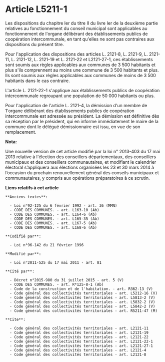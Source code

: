 # Article L5211-1

Les dispositions du chapitre Ier du titre II du livre Ier de la deuxième partie relatives au fonctionnement du conseil
municipal sont applicables au fonctionnement de l'organe délibérant des établissements publics de coopération intercommunale,
en tant qu'elles ne sont pas contraires aux dispositions du présent titre. 

Pour l'application des dispositions des articles L. 2121-8, L. 2121-9, L. 2121-11, L. 2121-12, L. 2121-19 et L. 2121-22 et
L2121-27-1, ces établissements sont soumis aux règles applicables aux communes de 3 500 habitants et plus s'ils comprennent
au moins une commune de 3 500 habitants et plus. Ils sont soumis aux règles applicables aux communes de moins de 3 500
habitants dans le cas contraire. 

L'article L. 2121-22-1 s'applique aux établissements publics de coopération intercommunale regroupant une population de 50
000 habitants ou plus. 

Pour l'application de l'article L. 2121-4, la démission d'un membre de 1'organe délibérant des établissements publics de
coopération intercommunale est adressée au président. La démission est définitive dès sa réception par le président, qui en
informe immédiatement le maire de la commune dont le délégué démissionnaire est issu, en vue de son remplacement.

**Nota:**

Une nouvelle version de cet article modifié par la loi n° 2013-403 du 17 mai 2013 relative à l'élection des conseillers
départementaux, des conseillers municipaux et des conseillers communautaires, et modifiant le calendrier électoral
s’appliquera aux élections organisées les 23 et 30 mars 2014 à l’occasion du prochain renouvellement général des conseils
municipaux et communautaires, y compris aux opérations préparatoires à ce scrutin.

**Liens relatifs à cet article**

	**Anciens textes**:

	  - Loi n°92-125 du 6 février 1992 - art. 36 (MMN)
	  - CODE DES COMMUNES. - art. L163-10 (Ab)
	  - CODE DES COMMUNES. - art. L164-6 (Ab)
	  - CODE DES COMMUNES. - art. L165-35 (Ab)
	  - CODE DES COMMUNES. - art. L167-5 (Ab)
	  - CODE DES COMMUNES. - art. L168-6 (Ab)

	**Codifié par**:

	  - Loi n°96-142 du 21 février 1996

	**Modifié par**:

	  - Loi n°2011-525 du 17 mai 2011 - art. 81

	**Cité par**:

	  - Décret n°2015-980 du 31 juillet 2015 - art. 5 (V)
	  - CODE DES COMMUNES. - art. R*125-8-1 (Ab)
	  - Code de la construction et de l'habitation. - art. R362-13 (V)
	  - Code général des collectivités territoriales - art. L5212-16 (V)
	  - Code général des collectivités territoriales - art. L5813-2 (V)
	  - Code général des collectivités territoriales - art. L5832-2 (V)
	  - Code général des collectivités territoriales - art. L5842-2 (V)
	  - Code général des collectivités territoriales - art. R5211-47 (M)

	**Cite**:

	  - Code général des collectivités territoriales - art. L2121-11
	  - Code général des collectivités territoriales - art. L2121-19
	  - Code général des collectivités territoriales - art. L2121-22
	  - Code général des collectivités territoriales - art. L2121-22-1
	  - Code général des collectivités territoriales - art. L2121-27-1
	  - Code général des collectivités territoriales - art. L2121-4
	  - Code général des collectivités territoriales - art. L2121-8

